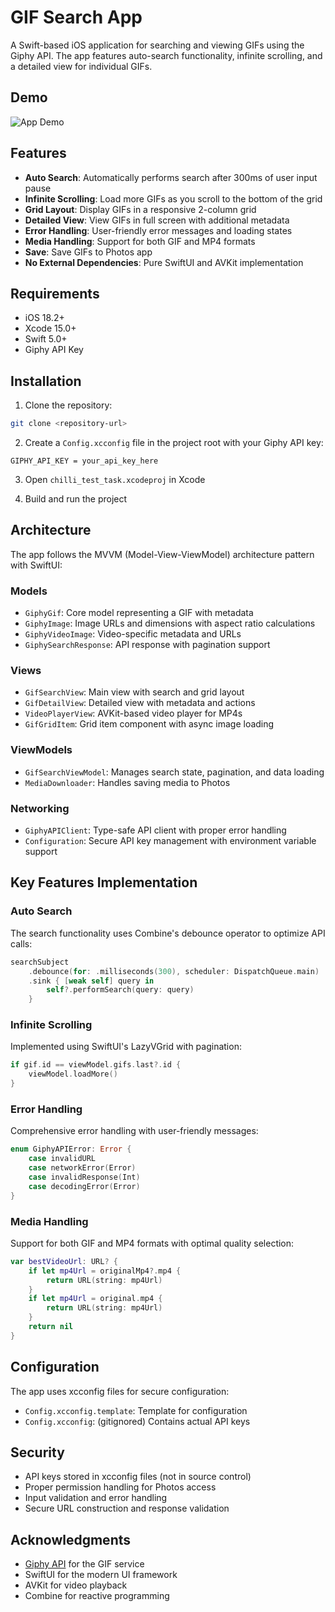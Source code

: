 # GIF Search App

A Swift-based iOS application for searching and viewing GIFs using the Giphy API. The app features auto-search functionality, infinite scrolling, and a detailed view for individual GIFs.

## Demo

![App Demo](demo_video.gif)

## Features

- **Auto Search**: Automatically performs search after 300ms of user input pause
- **Infinite Scrolling**: Load more GIFs as you scroll to the bottom of the grid
- **Grid Layout**: Display GIFs in a responsive 2-column grid
- **Detailed View**: View GIFs in full screen with additional metadata
- **Error Handling**: User-friendly error messages and loading states
- **Media Handling**: Support for both GIF and MP4 formats
- **Save**: Save GIFs to Photos app
- **No External Dependencies**: Pure SwiftUI and AVKit implementation

## Requirements

- iOS 18.2+
- Xcode 15.0+
- Swift 5.0+
- Giphy API Key

## Installation

1. Clone the repository:
```bash
git clone <repository-url>
```

2. Create a `Config.xcconfig` file in the project root with your Giphy API key:
```
GIPHY_API_KEY = your_api_key_here
```

3. Open `chilli_test_task.xcodeproj` in Xcode

4. Build and run the project

## Architecture

The app follows the MVVM (Model-View-ViewModel) architecture pattern with SwiftUI:

### Models
- `GiphyGif`: Core model representing a GIF with metadata
- `GiphyImage`: Image URLs and dimensions with aspect ratio calculations
- `GiphyVideoImage`: Video-specific metadata and URLs
- `GiphySearchResponse`: API response with pagination support

### Views
- `GifSearchView`: Main view with search and grid layout
- `GifDetailView`: Detailed view with metadata and actions
- `VideoPlayerView`: AVKit-based video player for MP4s
- `GifGridItem`: Grid item component with async image loading

### ViewModels
- `GifSearchViewModel`: Manages search state, pagination, and data loading
- `MediaDownloader`: Handles saving media to Photos

### Networking
- `GiphyAPIClient`: Type-safe API client with proper error handling
- `Configuration`: Secure API key management with environment variable support

## Key Features Implementation

### Auto Search
The search functionality uses Combine's debounce operator to optimize API calls:

```swift
searchSubject
    .debounce(for: .milliseconds(300), scheduler: DispatchQueue.main)
    .sink { [weak self] query in
        self?.performSearch(query: query)
    }
```

### Infinite Scrolling
Implemented using SwiftUI's LazyVGrid with pagination:

```swift
if gif.id == viewModel.gifs.last?.id {
    viewModel.loadMore()
}
```

### Error Handling
Comprehensive error handling with user-friendly messages:

```swift
enum GiphyAPIError: Error {
    case invalidURL
    case networkError(Error)
    case invalidResponse(Int)
    case decodingError(Error)
}
```

### Media Handling
Support for both GIF and MP4 formats with optimal quality selection:

```swift
var bestVideoUrl: URL? {
    if let mp4Url = originalMp4?.mp4 {
        return URL(string: mp4Url)
    }
    if let mp4Url = original.mp4 {
        return URL(string: mp4Url)
    }
    return nil
}
```

## Configuration

The app uses xcconfig files for secure configuration:

- `Config.xcconfig.template`: Template for configuration
- `Config.xcconfig`: (gitignored) Contains actual API keys

## Security

- API keys stored in xcconfig files (not in source control)
- Proper permission handling for Photos access
- Input validation and error handling
- Secure URL construction and response validation

## Acknowledgments

- [Giphy API](https://developers.giphy.com/docs/api/) for the GIF service
- SwiftUI for the modern UI framework
- AVKit for video playback
- Combine for reactive programming 